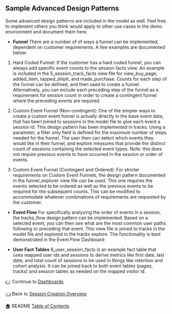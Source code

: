 ## Sample Advanced Design Patterns

Some advanced design patterns are included in the model as well. Feel free to implement others you think would apply to other use cases in the demo environment and document them here.

* **Funnel**
There are a number of of ways a funnel can be implemented, dependent on customer requirements. A few examples are documented below:

1. Hard Coded Funnel: If the customer has a hard coded funnel, you can always add specific event counts to the session facts view. An example is included in the 5_session_track_facts view file for view_buy_page, added_item, tapped_shipit, and made_purchase. Counts for each step of the funnel can be defined, and then used to create a funnel. Alternatively, you can include each preceding step of the funnel as a requirement for session count in order to create a contingent funnel where the preceding events are required.

2. Custom Event Funnel (Non-contingent): One of the simpler ways to create a custom event funnel is actually directly in the base event data, that has been joined to sessions in the model file to give each event a session id. This design pattern has been implemented in tracks. Using a parameter, a filter only field is defined for the maximum number of steps needed for the funnel. The user then can select which events they would like in their funnel, and explore measures that provide the distinct count of sessions containing the selected event types. Note: this does not require previous events to have occurred in the session or order of events.

3. Custom Event Funnel (Contingent and Ordered): For stricter requirements on Custom Event Funnels, the design pattern documented in the funnel_explorer view file can be used. This one requires the events selected to be ordered as well as the previous events to be required for the subsequent counts. This can be modified to accommodate whatever combinations of requirements are requested by the customer.

* **Event Flow**
For specifically analyzing the order of events in a session, the tracks_flow design pattern can be implemented. Based on a selected event, you can then see what are the most common user paths following or preceding that event. This view file is joined to tracks in the model file and explored in the tracks explore. The functionality is best demonstrated in the Event Flow Dashboard

* **User Fact Tables**
6_user_session_facts is an example fact table that uses mapped user ids and sessions to derive metrics like first date, last date, and total count of sessions to be used in things like retention and cohort analysis. It can be joined back to both event tables (pages, tracks) and session tables as needed on the mapped visitor id.

[:point_right:](_9_dashboards.md) Continue to [Dashboards](_9_dashboards.md)

[:point_left:](_7_session_creation_overview.md) Back to [Session Creation Overview](_7_session_creation_overview.md)

[:house:](README.md) README [Table of Contents](README.md)
